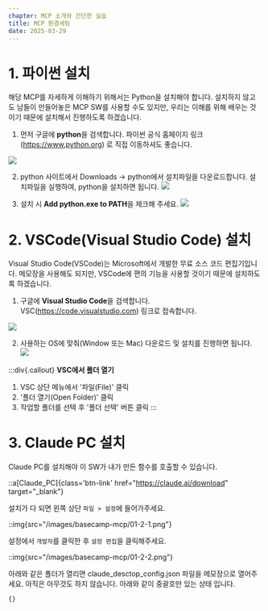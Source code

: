 ```yaml
---
chapter: MCP 소개와 간단한 실습
title: MCP 환경세팅
date: 2025-03-29
---
```


# 1. 파이썬 설치

해당 MCP를 자세하게 이해하기 위해서는 Python을 설치해야 합니다. 설치하지 않고도 남들이 만들어놓은 MCP SW를 사용할 수도 있지만, 우리는 이해를 위해 배우는 것이기 때문에 설치해서 진행하도록 하겠습니다.

1. 먼저 구글에 **python**을 검색합니다. 파이썬 공식 홈페이지 링크(https://www.python.org) 로 직접 이동하셔도 좋습니다.

![](/images/basecamp-django/chapter01/02-1.png)

2. python 사이트에서 Downloads -> python에서 설치파일을 다운로드합니다.
설치파일을 실행하여, python을 설치하면 됩니다.
![](/images/basecamp-django/chapter01/02-2.png)

3. 설치 시 **Add python.exe to PATH**을 체크해 주세요.
![](/images/basecamp-django/chapter01/02-3.png)


# 2. VSCode(Visual Studio Code) 설치

Visual Studio Code(VSCode)는 Microsoft에서 개발한 무료 소스 코드 편집기입니다. 메모장을 사용해도 되지만, VSCode에 편의 기능을 사용할 것이기 때문에 설치하도록 하겠습니다.

1. 구글에 **Visual Studio Code**을 검색합니다.
    VSC(https://code.visualstudio.com) 링크로 접속합니다.

![](/images/basecamp-django/chapter01/02-4.png)

2. 사용하는 OS에 맞춰(Window 또는 Mac) 다운로드 및 설치를 진행하면 됩니다.
![](/images/basecamp-django/chapter01/02-5.png)


:::div{.callout}
**VSC에서 폴더 열기**
1. VSC 상단 메뉴에서 '파일(File)' 클릭
2. '폴더 열기(Open Folder)' 클릭
3. 작업할 폴더를 선택 후 '폴더 선택' 버튼 클릭
:::

# 3. Claude PC 설치

Claude PC를 설치해야 이 SW가 내가 만든 함수를 호출할 수 있습니다.

::a[Claude_PC]{class='btn-link' href="https://claude.ai/download" target="\_blank"}

설치가 다 되면 왼쪽 상단 `파일 > 설정`에 들어가주세요.

::img{src="/images/basecamp-mcp/01-2-1.png"}

설정에서 `개발자`를 클릭한 후 `설정 편집`을 클릭해주세요.

::img{src="/images/basecamp-mcp/01-2-2.png"}

아래와 같은 폴더가 열리면 claude_desctop_config.json 파일을 메모장으로 열어주세요. 아직은 아무것도 하지 않습니다. 아래와 같이 중괄호만 있는 상태 입니다.

```
{}
```